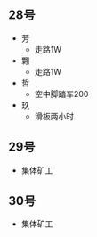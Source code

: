 
## 28号

- 芳
    - 走路1W
- 翾
    - 走路1W
- 哲
    - 空中脚踏车200
- 玖
    - 滑板两小时

## 29号
- 集体矿工


## 30号
- 集体矿工

